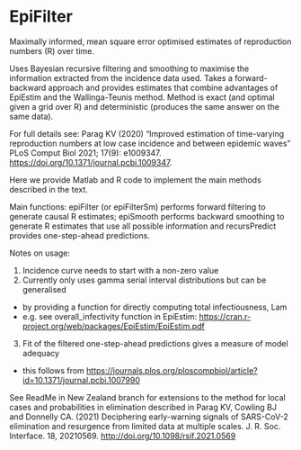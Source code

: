 # EpiFilter
Maximally informed, mean square error optimised estimates of reproduction numbers (R) over time.

Uses Bayesian recursive filtering and smoothing to maximise the information extracted from the incidence data used. 
Takes a forward-backward approach and provides estimates that combine advantages of EpiEstim and the Wallinga-Teunis method.
Method is exact (and optimal given a grid over R) and deterministic (produces the same answer on the same data).

For full details see: 
Parag KV (2020) “Improved estimation of time-varying reproduction numbers at low case incidence and between epidemic waves” PLoS Comput Biol 2021; 17(9): e1009347. https://doi.org/10.1371/journal.pcbi.1009347.

Here we provide Matlab and R code to implement the main methods described in the text.

Main functions: epiFilter (or epiFilterSm) performs forward filtering to generate causal R estimates; epiSmooth performs backward smoothing to generate R estimates that use all possible information and recursPredict provides one-step-ahead predictions.

Notes on usage:
1) Incidence curve needs to start with a non-zero value
2) Currently only uses gamma serial interval distributions but can be generalised
  - by providing a function for directly computing total infectiousness, Lam
  - e.g. see overall_infectivity function in EpiEstim: https://cran.r-project.org/web/packages/EpiEstim/EpiEstim.pdf
3) Fit of the filtered one-step-ahead predictions gives a measure of model adequacy
  - this follows from https://journals.plos.org/ploscompbiol/article?id=10.1371/journal.pcbi.1007990 

See ReadMe in New Zealand branch for extensions to the method for local cases and probabilities in elimination described in Parag KV, Cowling BJ and Donnelly CA. (2021) Deciphering early-warning signals of SARS-CoV-2 elimination and resurgence from limited data at multiple scales. J. R. Soc. Interface. 18, 20210569. http://doi.org/10.1098/rsif.2021.0569
